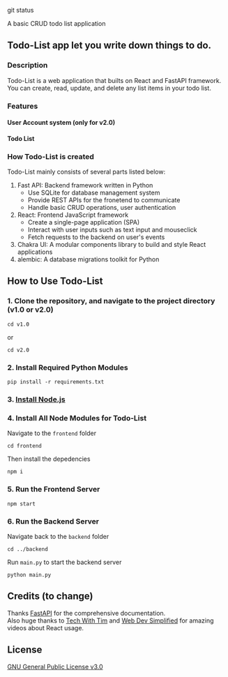 git status

 A basic CRUD todo list application

## **Todo-List** app let you write down things to do.

### Description
Todo-List is a web application that builts on React and FastAPI framework.
You can create, read, update, and delete any list items in your todo list.

### Features

#### User Account system (only for v2.0)

#### Todo List


### How Todo-List is created 
Todo-List mainly consists of several parts listed below:
1. Fast API: Backend framework written in Python
	- Use SQLite for database management system
	- Provide REST APIs for the fronetend to communicate
	- Handle basic CRUD operations, user authentication
2. React: Frontend JavaScript framework
	- Create a single-page application (SPA)
	- Interact with user inputs such as text input and mouseclick
	- Fetch requests to the backend on user's events
3. Chakra UI: A modular components library to build and style React applications
4. alembic: A database migrations toolkit for Python
	
## How to Use Todo-List

### 1. Clone the repository, and navigate to the project directory (v1.0 or v2.0)
```shell
cd v1.0
```
or
```shell
cd v2.0
```

### 2. Install Required Python Modules

```shell
pip install -r requirements.txt
```
### 3. [Install Node.js](https://nodejs.org/en/)

### 4. Install All Node Modules for Todo-List
Navigate to the `frontend` folder
```shell
cd frontend
```
Then install the depedencies
```shell
npm i
```
### 5. Run the Frontend Server
```shell
npm start
```

### 6. Run the Backend Server
Navigate back to the `backend` folder
```shell
cd ../backend
```
Run `main.py` to start the backend server
```shell
python main.py
```

## Credits (to change)
Thanks [FastAPI](https://fastapi.tiangolo.com/) for the comprehensive documentation.\
Also huge thanks to [Tech With Tim](https://www.techwithtim.net/) and [Web Dev Simplified](https://www.youtube.com/channel/UCFbNIlppjAuEX4znoulh0Cw) for amazing videos about React usage.

## License

[GNU General Public License v3.0](https://www.gnu.org/licenses/gpl-3.0.en.html)